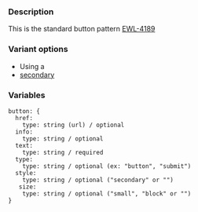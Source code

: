 ### Description
This is the standard button pattern
[EWL-4189](https://issues.ama-assn.org/browse/EWL-4189)

### Variant options
* Using a 
* [secondary](./?p=atoms-button-as-secondary)

### Variables
~~~
button: {
  href:
    type: string (url) / optional
  info: 
    type: string / optional
  text: 
    type: string / required
  type:
    type: string / optional (ex: "button", "submit")
  style:
    type: string / optional ("secondary" or "")
   size:
    type: string / optional ("small", "block" or "")
}
~~~
